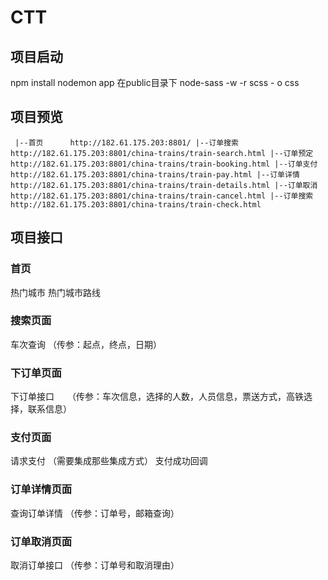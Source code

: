 # CTT

## 项目启动
  npm install
  nodemon app
  在public目录下 node-sass -w -r scss - o css

## 项目预览
` 
  |--首页      http://182.61.175.203:8801/
  |--订单搜索  http://182.61.175.203:8801/china-trains/train-search.html
  |--订单预定  http://182.61.175.203:8801/china-trains/train-booking.html
  |--订单支付  http://182.61.175.203:8801/china-trains/train-pay.html
  |--订单详情  http://182.61.175.203:8801/china-trains/train-details.html
  |--订单取消  http://182.61.175.203:8801/china-trains/train-cancel.html
  |--订单搜索  http://182.61.175.203:8801/china-trains/train-check.html
`

## 项目接口
  ### 首页
  热门城市
  热门城市路线

  ### 搜索页面
  车次查询  （传参：起点，终点，日期）

  ### 下订单页面
  下订单接口　　（传参：车次信息，选择的人数，人员信息，票送方式，高铁选择，联系信息）

  ### 支付页面
  请求支付  （需要集成那些集成方式）
  支付成功回调

  ### 订单详情页面
  查询订单详情  （传参：订单号，邮箱查询）

  ### 订单取消页面
  取消订单接口 （传参：订单号和取消理由）
